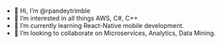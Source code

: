 - 👋 Hi, I’m @rpandeytrimble
- 👀 I’m interested in all things AWS, C#, C++
- 🌱 I’m currently learning React-Native mobile development.
- 💞️ I’m looking to collaborate on Microservices, Analytics, Data Mining.

<!---
rpandeytrimble/rpandeytrimble is a ✨ special ✨ repository because its `README.md` (this file) appears on your GitHub profile.
You can click the Preview link to take a look at your changes.
--->
